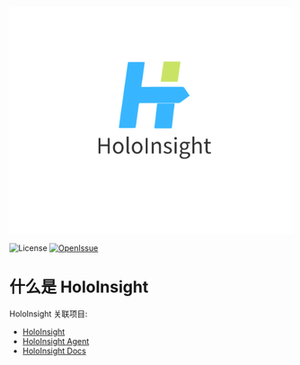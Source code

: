 ![HoloInsight](https://github.com/traas-stack/holoinsight/raw/main/docs/logo/logo.png)

![License](https://img.shields.io/badge/license-Apache--2.0-green.svg)
[![OpenIssue](https://img.shields.io/github/issues/traas-stack/holoinsight)](https://github.com/traas-stack/holoinsight/issues)

# 什么是 HoloInsight

HoloInsight 关联项目:
* <a href="https://github.com/traas-stack/holoinsight" target="_blank">HoloInsight</a>
* <a href="https://github.com/traas-stack/holoinsight-agent" target="_blank">HoloInsight Agent</a>
* <a href="https://github.com/traas-stack/holoinsight-docs" target="_blank">HoloInsight Docs</a>
